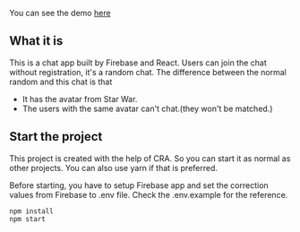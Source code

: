 You can see the demo [here](https://firechat-typescript.vercel.app/)

## What it is

This is a chat app built by Firebase and React.
Users can join the chat without registration, it's a random chat.
The difference between the normal random and this chat is that

- It has the avatar from Star War.
- The users with the same avatar can't chat.(they won't be matched.)

## Start the project

This project is created with the help of CRA.
So you can start it as normal as other projects.
You can also use yarn if that is preferred.

Before starting, you have to setup Firebase app and set the correction values from Firebase to .env file.
Check the .env.example for the reference.

```
npm install
npm start
```
